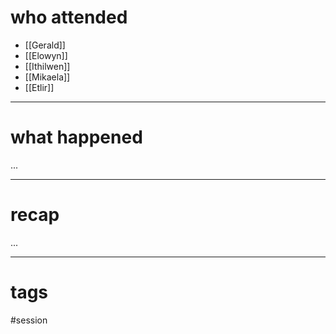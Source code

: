 # who attended

- [[Gerald]]
- [[Elowyn]]
- [[Ithilwen]]
- [[Mikaela]]
- [[Etlir]]

---
# what happened

...

---
# recap

...

---
# tags

#session